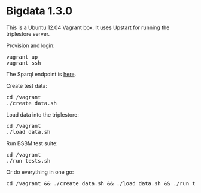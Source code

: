 Bigdata 1.3.0
=============

This is a Ubuntu 12.04 Vagrant box. It uses Upstart for running the triplestore server.

Provision and login:
<pre>
vagrant up
vagrant ssh
</pre>

The Sparql endpoint is [here](http://localhost:8081/sparql).

Create test data:
<pre>
cd /vagrant
./create_data.sh
</pre>

Load data into the triplestore:
<pre>
cd /vagrant
./load_data.sh
</pre>

Run BSBM test suite:

<pre>
cd /vagrant
./run_tests.sh
</pre>

Or do everything in one go:
<pre>
cd /vagrant && ./create_data.sh && ./load_data.sh && ./run_tests.sh
</pre>
